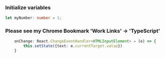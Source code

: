 ### Initialize variables
```ts
let myNumber: number = 1;
```

### Please see my Chrome Bookmark 'Work Links' -> 'TypeScript'

```ts
    onChange: React.ChangeEventHandler<HTMLInputElement> = (e) => {
        this.setState({text: e.currentTarget.value})
    }
```